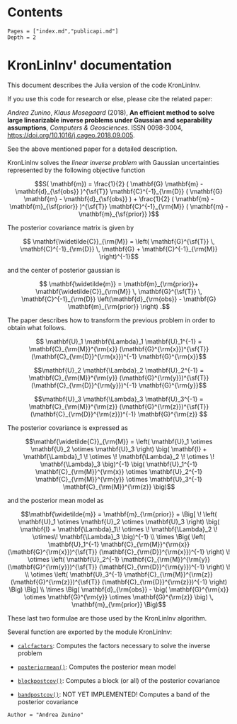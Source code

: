 
# Contents

```@contents
Pages = ["index.md","publicapi.md"]
Depth = 2
```

# KronLinInv' documentation

 This document describes the Julia version of the code KronLinInv.
 
 If you use this code for research or else, please cite the related paper: 

*Andrea Zunino*, *Klaus Mosegaard* (2018), **An efficient method to solve large linearizable inverse problems under Gaussian and separability assumptions**, *Computers & Geosciences*. ISSN 0098-3004, <https://doi.org/10.1016/j.cageo.2018.09.005>.

See the above mentioned paper for a detailed description.


KronLinInv solves the *linear inverse problem* with Gaussian uncertainties
represented by the following objective function
```math
S( \mathbf{m}) = \frac{1}{2} ( \mathbf{G} \mathbf{m} - \mathbf{d}_{\sf{obs}} )^{\sf{T}} \mathbf{C}^{-1}_{\rm{D}} ( \mathbf{G} \mathbf{m} - \mathbf{d}_{\sf{obs}} ) + \frac{1}{2} ( \mathbf{m} - \mathbf{m}_{\sf{prior}} )^{\sf{T}} \mathbf{C}^{-1}_{\rm{M}} ( \mathbf{m} - \mathbf{m}_{\sf{prior}} )
```
The posterior covariance matrix is given by 
```math 
 \mathbf{\widetilde{C}}_{\rm{M}} =  \left( \mathbf{G}^{\sf{T}} \,
\mathbf{C}^{-1}_{\rm{D}} \, \mathbf{G} + \mathbf{C}^{-1}_{\rm{M}} \right)^{-1}
```
  and the center of posterior gaussian is 
```math
 \mathbf{\widetilde{m}}  
 = \mathbf{m}_{\rm{prior}}+ \mathbf{\widetilde{C}}_{\rm{M}} \, \mathbf{G}^{\sf{T}} \, \mathbf{C}^{-1}_{\rm{D}} \left(\mathbf{d}_{\rm{obs}} - \mathbf{G} \mathbf{m}_{\rm{prior}} \right) .
```

The paper describes how to transform the previous problem in order to obtain what follows.

```math
 \mathbf{U}_1 \mathbf{\Lambda}_1  \mathbf{U}_1^{-1}  
 = \mathbf{C}_{\rm{M}}^{\rm{x}} (\mathbf{G}^{\rm{x}})^{\sf{T}}
(\mathbf{C}_{\rm{D}}^{\rm{x}})^{-1} \mathbf{G}^{\rm{x}}
```

```math
\mathbf{U}_2 \mathbf{\Lambda}_2  \mathbf{U}_2^{-1}
=  \mathbf{C}_{\rm{M}}^{\rm{y}} (\mathbf{G}^{\rm{y}})^{\sf{T}}
(\mathbf{C}_{\rm{D}}^{\rm{y}})^{-1} \mathbf{G}^{\rm{y}}
```

```math
\mathbf{U}_3 \mathbf{\Lambda}_3  \mathbf{U}_3^{-1}
= \mathbf{C}_{\rm{M}}^{\rm{z}} (\mathbf{G}^{\rm{z}})^{\sf{T}}
(\mathbf{C}_{\rm{D}}^{\rm{z}})^{-1} \mathbf{G}^{\rm{z}} 
```

The posterior covariance is expressed as

```math 
\mathbf{\widetilde{C}}_{\rm{M}} = 
\left(  
\mathbf{U}_1 \otimes \mathbf{U}_2 \otimes \mathbf{U}_3 
\right)
 \big( 
\mathbf{I} + \mathbf{\Lambda}_1 \! \otimes \! \mathbf{\Lambda}_2 \! \otimes \! \mathbf{\Lambda}_3 
\big)^{-1} 
\big( 
\mathbf{U}_1^{-1}  \mathbf{C}_{\rm{M}}^{\rm{x}} \otimes 
\mathbf{U}_2^{-1} \mathbf{C}_{\rm{M}}^{\rm{y}} \otimes 
\mathbf{U}_3^{-1} \mathbf{C}_{\rm{M}}^{\rm{z}} 
\big)
```
and the posterior mean model as
```math 
\mathbf{\widetilde{m}} =  
 \mathbf{m}_{\rm{prior}} +  
 \Big[ \!
 \left(  
\mathbf{U}_1 \otimes \mathbf{U}_2 \otimes \mathbf{U}_3 
\right)
 \big( 
\mathbf{I} + \mathbf{\Lambda}_1\!  \otimes \! \mathbf{\Lambda}_2 \!  \otimes\!  \mathbf{\Lambda}_3 
\big)^{-1} \\ 
\times \Big( 
\left( \mathbf{U}_1^{-1}  \mathbf{C}_{\rm{M}}^{\rm{x}} (\mathbf{G}^{\rm{x}})^{\sf{T}} (\mathbf{C}_{\rm{D}}^{\rm{x}})^{-1} \right) \!    \otimes 
\left( \mathbf{U}_2^{-1} \mathbf{C}_{\rm{M}}^{\rm{y}}  (\mathbf{G}^{\rm{y}})^{\sf{T}} (\mathbf{C}_{\rm{D}}^{\rm{y}})^{-1}  \right)   \!   
\\ 
\otimes  \left( \mathbf{U}_3^{-1} \mathbf{C}_{\rm{M}}^{\rm{z}} (\mathbf{G}^{\rm{z}})^{\sf{T}} (\mathbf{C}_{\rm{D}}^{\rm{z}})^{-1} \right)
\Big)
\Big] \\
\times \Big( \mathbf{d}_{\rm{obs}} - \big( \mathbf{G}^{\rm{x}} \otimes \mathbf{G}^{\rm{y}} \otimes \mathbf{G}^{\rm{z}} \big) \, \mathbf{m}_{\rm{prior}} \Big)
```
These last two formulae are those used by the KronLinInv algorithm.

Several function are exported by the module KronLinInv:

- [`calcfactors`](@ref): Computes the factors necessary to solve the inverse problem

- [`posteriormean()`](@ref): Computes the posterior mean model

- [`blockpostcov()`](@ref): Computes a block (or all) of the posterior covariance

- [`bandpostcov()`](@ref): NOT YET IMPLEMENTED! Computes a band of the posterior covariance



```@meta
Author = "Andrea Zunino"
```
